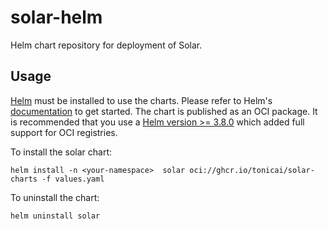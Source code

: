 # solar-helm
Helm chart repository for deployment of Solar.

## Usage

[Helm](https://helm.sh) must be installed to use the charts.  Please refer to
Helm's [documentation](https://helm.sh/docs) to get started. The chart is published as an OCI package. It is recommended that you use a [Helm version >= 3.8.0](https://github.com/helm/helm/releases/tag/v3.8.0) which added full support for OCI registries.

To install the solar chart:

    helm install -n <your-namespace>  solar oci://ghcr.io/tonicai/solar-charts -f values.yaml

To uninstall the chart:

    helm uninstall solar

